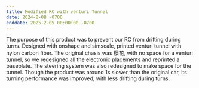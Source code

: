 ```yaml
---
title: Modified RC with venturi Tunnel
date: 2024-8-08 -0700
enddate: 2025-2-05 00:00:00 -0700
---
```


The purpose of this product was to prevent our RC from drifting during turns. Designed with onshape and simscale, printed venturi tunnel with nylon carbon fiber. The original chasis was 樱花, with no space for a venturi tunnel, so we redesigned all the electronic placements and reprinted a baseplate. The steering system was also redesigned to make space for the tunnel. Though the product was around 1s slower than the original car, its turning performance was improved, with less drifting during turns. 
